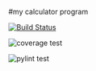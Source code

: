 #my calculator program

[![Build Status](https://app.travis-ci.com/np649/calcexampleNeal.svg?branch=main)](https://app.travis-ci.com/np649/calcexampleNeal)

![coverage test](https://user-images.githubusercontent.com/65683440/146263357-df05bc2c-0830-4777-837e-8eba0b88b363.png)


![pylint test](https://user-images.githubusercontent.com/65683440/146263366-f471e770-43f5-4f30-a4c4-e996f528a038.png)
